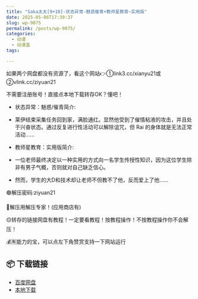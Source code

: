 ```yaml
---
title: "Saka太太[9+10]-状态异常-魅惑催青+教师星教育~实用版"
date: 2025-05-06T17:39:37
slug: wp-9075
permalink: /posts/wp-9075/
categories:
  - 动漫
  - 动漫盖
tags:

---
```


如果两个网盘都没有资源了，看这个网站👉①link3.cc/xianyu21或②vlink.cc/ziyuan21

不需要注册账号！直接点本地下载转存OK？懂吧！

*   状态异常：魅惑/催青简介:
*   莱伊结束采集任务回到家，满脸通红。显然他受到了催情粘液的攻击，并且处于兴奋状态。通过反复进行性活动可以解除诅咒，但 Rai 的身体就是无法正常活动……

*   教师星教育：实用版简介:
*   一位老师最终决定以一种实用的方式向一名学生传授性知识，因为这位学生除非有男子气概，否则就对自己缺乏信心。
*   然而，学生的大D和技术却让老师不但教不了他，反而爱上了他……

🟢解压密码:ziyuan21

🔵解压用解压专家！(应用商店有)

🟡转存的链接网盘有教程！一定要看教程！按教程操作！不按教程操作你不会解压！

💰🈶能力的宝，可以点左下角赞赏支持一下网站运行

## 📦 下载链接
- [百度网盘](https://blziyuan21.com/pay-download/9075?key=aa12c44de1&down_id=0)
- [本地下载](https://blziyuan21.com/pay-download/9075?key=aa12c44de1&down_id=1)

